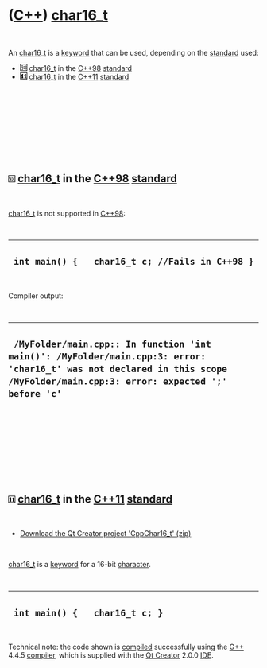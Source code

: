 
 

 

 

 

 

([C++](Cpp.md)) [char16\_t](CppChar16_t.md)
=============================================

 

An [char16\_t](CppChar16_t.md) is a [keyword](CppKeyword.md) that can
be used, depending on the [standard](CppStandard.md) used:

-   ![C++98](PicCpp98.png) [char16\_t](CppChar16_t.md) in the
    [C++98](Cpp98.md) [standard](CppStandard.md)
-   ![C++11](PicCpp11.png) [char16\_t](CppChar16_t.md) in the
    [C++11](Cpp11.md) [standard](CppStandard.md)

 

 

 

 

 

![C++98](PicCpp98.png) [char16\_t](CppChar16_t.md) in the [C++98](Cpp98.md) [standard](CppStandard.md)
---------------------------------------------------------------------------------------------------------

 

[char16\_t](CppChar16_t.md) is not supported in [C++98](Cpp98.md):

 

  --------------------------------------------------
  ` int main() {   char16_t c; //Fails in C++98 }`
  --------------------------------------------------

 

Compiler output:

 

  -------------------------------------------------------------------------------------------------------------------------------------------------------------------------------
  ` /MyFolder/main.cpp:: In function 'int main()': /MyFolder/main.cpp:3: error: 'char16_t' was not declared in this scope /MyFolder/main.cpp:3: error: expected ';' before 'c'`
  -------------------------------------------------------------------------------------------------------------------------------------------------------------------------------

 

 

 

 

 

![C++11](PicCpp11.png) [char16\_t](CppChar16_t.md) in the [C++11](Cpp11.md) [standard](CppStandard.md)
---------------------------------------------------------------------------------------------------------

 

-   [Download the Qt Creator project
    'CppChar16\_t' (zip)](CppChar16_t.zip)

 

[char16\_t](CppChar16_t.md) is a [keyword](CppKeyword.md) for a 16-bit
[character](CppChar.md).

 

  ---------------------------------
  ` int main() {   char16_t c; }`
  ---------------------------------

 

Technical note: the code shown is [compiled](CppCompile.md)
successfully using the [G++](CppGpp.md) 4.4.5
[compiler](CppCompiler.md), which is supplied with the [Qt
Creator](CppQtCreator.md) 2.0.0 [IDE](CppIde.md).

 

 

 

 

 

 

